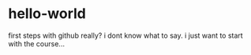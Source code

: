 # hello-world
first steps with github
really? i dont know what to say. i just want to start with the course...
